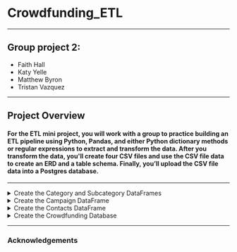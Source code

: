 # Crowdfunding_ETL
---
## Group project 2: 
- Faith Hall
- Katy Yelle
- Matthew Byron
- Tristan Vazquez
---
## Project Overview 
#### For the ETL mini project, you will work with a group to practice building an ETL pipeline using Python, Pandas, and either Python dictionary methods or regular expressions to extract and transform the data. After you transform the data, you'll create four CSV files and use the CSV file data to create an ERD and a table schema. Finally, you’ll upload the CSV file data into a Postgres database.
---
<details>
<summary>Create the Category and Subcategory DataFrames</summary>
<br>
After reading the crowdfunding data into a Pandas DataFrame and looking at the columns we needed to assign the category & subcategory to category and subcategory columns.
```
crowdfunding_info_df[['category','subcategory']] = crowdfunding_info_df ["category & sub-category"].str.split('/' , expand=True)
```
Then we got the unique categories and subcategories in separate lists.
```
categories = crowdfunding_info_df['category'].unique()
subcategories = crowdfunding_info_df['subcategory'].unique()
```
  
</details>

<details>
<summary>Create the Campaign DataFrame</summary>
<br>
(YOUR INFO HERE)
</details>

<details>
<summary>Create the Contacts DataFrame</summary>
<br>
(YOUR INFO HERE)
</details>

<details>
<summary>Create the Crowdfunding Database</summary>
<br>
(YOUR INFO HERE)
</details>

---
### Acknowledgements



